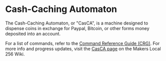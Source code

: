 Cash-Caching Automaton
======================

The Cash-Caching Automaton, or "CasCA", is a machine designed to dispense coins in exchange for Paypal, Bitcoin, or other forms money deposited into an account.

For a list of commands, refer to the [Command Reference Guide (CRG)](https://github.com/tac0010/cash-caching-automaton/wiki/CasCA-Command-Reference-Guide).
For more info and progress updates, visit the [CasCA page](https://256.makerslocal.org/wiki/Cash-Caching_Automaton) on the Makers Local 256 Wiki.